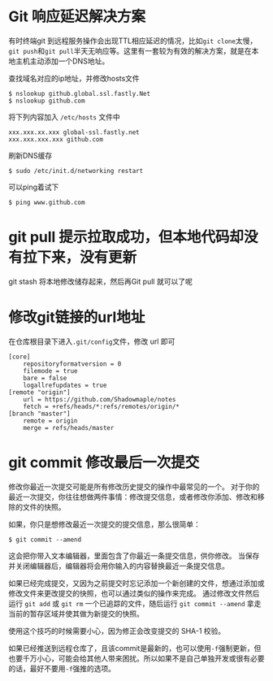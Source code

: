 # Git 响应延迟解决方案

有时终端git 到远程服务操作会出现TTL相应延迟的情况，比如`git clone`太慢，`git push`和`git pull`半天无响应等。这里有一套较为有效的解决方案，就是在本地主机主动添加一个DNS地址。

查找域名对应的ip地址，并修改hosts文件
```shell
$ nslookup github.global.ssl.fastly.Net
$ nslookup github.com 
```
将下列内容加入 `/etc/hosts` 文件中
```
xxx.xxx.xx.xxx global-ssl.fastly.net
xxx.xxx.xxx.xxx github.com
```
刷新DNS缓存
```shell
$ sudo /etc/init.d/networking restart
```

可以ping着试下

```shell
$ ping www.github.com
```



# git pull 提示拉取成功，但本地代码却没有拉下来，没有更新

git stash 将本地修改储存起来，然后再Git pull 就可以了呢

# 修改git链接的url地址
在仓库根目录下进入`.git/config`文件，修改 url 即可
```
[core]
    repositoryformatversion = 0
    filemode = true
    bare = false
    logallrefupdates = true
[remote "origin"]
    url = https://github.com/Shadowmaple/notes
    fetch = +refs/heads/*:refs/remotes/origin/*
[branch "master"]
    remote = origin
    merge = refs/heads/master
```

# git commit 修改最后一次提交
修改你最近一次提交可能是所有修改历史提交的操作中最常见的一个。 对于你的最近一次提交，你往往想做两件事情：修改提交信息，或者修改你添加、修改和移除的文件的快照。

如果，你只是想修改最近一次提交的提交信息，那么很简单：
```shell
$ git commit --amend
```
这会把你带入文本编辑器，里面包含了你最近一条提交信息，供你修改。 当保存并关闭编辑器后，编辑器将会用你输入的内容替换最近一条提交信息。

如果已经完成提交，又因为之前提交时忘记添加一个新创建的文件，想通过添加或修改文件来更改提交的快照，也可以通过类似的操作来完成。 通过修改文件然后运行 `git add` 或 `git rm` 一个已追踪的文件，随后运行 `git commit --amend` 拿走当前的暂存区域并使其做为新提交的快照。

使用这个技巧的时候需要小心，因为修正会改变提交的 SHA-1 校验。

如果已经推送到远程仓库了，且该commit是最新的，也可以使用`-f`强制更新，但也要千万小心，可能会给其他人带来困扰。所以如果不是自己单独开发或很有必要的话，最好不要用`-f`强推的选项。